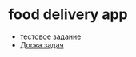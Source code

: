 # food delivery app
- [тестовое задание](/docs/task.md)
- [Доска задач](https://github.com/alexeyp0708/test-technovisor-delivery_food/projects/1)
